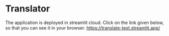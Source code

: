 # Translator
The application is deployed in streamlit cloud.
Click on the link given below, so that you can see it in your browser.
https://translate-text.streamlit.app/

